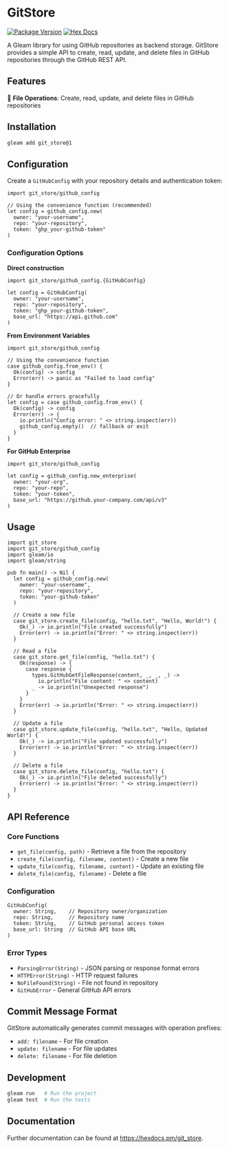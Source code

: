 # GitStore

[![Package Version](https://img.shields.io/hexpm/v/git_store)](https://hex.pm/packages/git_store)
[![Hex Docs](https://img.shields.io/badge/hex-docs-ffaff3)](https://hexdocs.pm/git_store/)

A Gleam library for using GitHub repositories as backend storage. GitStore provides a simple API to create, read, update, and delete files in GitHub repositories through the GitHub REST API.

## Features

📁 **File Operations**: Create, read, update, and delete files in GitHub repositories

## Installation

```sh
gleam add git_store@1
```

## Configuration

Create a `GitHubConfig` with your repository details and authentication token:

```gleam
import git_store/github_config

// Using the convenience function (recommended)
let config = github_config.new(
  owner: "your-username",
  repo: "your-repository", 
  token: "ghp_your-github-token"
)
```

### Configuration Options

**Direct construction**
```gleam
import git_store/github_config.{GitHubConfig}

let config = GitHubConfig(
  owner: "your-username",
  repo: "your-repository", 
  token: "ghp_your-github-token",
  base_url: "https://api.github.com"
)
```

**From Environment Variables**
```gleam
import git_store/github_config

// Using the convenience function
case github_config.from_env() {
  Ok(config) -> config
  Error(err) -> panic as "Failed to load config"
}

// Or handle errors gracefully
let config = case github_config.from_env() {
  Ok(config) -> config
  Error(err) -> {
    io.println("Config error: " <> string.inspect(err))
    github_config.empty()  // fallback or exit
  }
}
```

**For GitHub Enterprise**
```gleam
import git_store/github_config

let config = github_config.new_enterprise(
  owner: "your-org",
  repo: "your-repo",
  token: "your-token", 
  base_url: "https://github.your-company.com/api/v3"
)
```

## Usage

```gleam
import git_store
import git_store/github_config
import gleam/io
import gleam/string

pub fn main() -> Nil {
  let config = github_config.new(
    owner: "your-username",
    repo: "your-repository",
    token: "your-github-token"
  )

  // Create a new file
  case git_store.create_file(config, "hello.txt", "Hello, World!") {
    Ok(_) -> io.println("File created successfully")
    Error(err) -> io.println("Error: " <> string.inspect(err))
  }

  // Read a file
  case git_store.get_file(config, "hello.txt") {
    Ok(response) -> {
      case response {
        types.GitHubGetFileResponse(content, _, _, _) -> 
          io.println("File content: " <> content)
        _ -> io.println("Unexpected response")
      }
    }
    Error(err) -> io.println("Error: " <> string.inspect(err))
  }

  // Update a file
  case git_store.update_file(config, "hello.txt", "Hello, Updated World!") {
    Ok(_) -> io.println("File updated successfully")
    Error(err) -> io.println("Error: " <> string.inspect(err))
  }

  // Delete a file
  case git_store.delete_file(config, "hello.txt") {
    Ok(_) -> io.println("File deleted successfully")
    Error(err) -> io.println("Error: " <> string.inspect(err))
  }
}
```

## API Reference

### Core Functions

- `get_file(config, path)` - Retrieve a file from the repository
- `create_file(config, filename, content)` - Create a new file
- `update_file(config, filename, content)` - Update an existing file  
- `delete_file(config, filename)` - Delete a file

### Configuration

```gleam
GitHubConfig(
  owner: String,    // Repository owner/organization
  repo: String,     // Repository name
  token: String,    // GitHub personal access token
  base_url: String  // GitHub API base URL
)
```

### Error Types

- `ParsingError(String)` - JSON parsing or response format errors
- `HTTPError(String)` - HTTP request failures
- `NoFileFound(String)` - File not found in repository
- `GitHubError` - General GitHub API errors

## Commit Message Format

GitStore automatically generates commit messages with operation prefixes:
- `add: filename` - For file creation
- `update: filename` - For file updates  
- `delete: filename` - For file deletion

## Development

```sh
gleam run   # Run the project
gleam test  # Run the tests
```

## Documentation

Further documentation can be found at <https://hexdocs.pm/git_store>.
